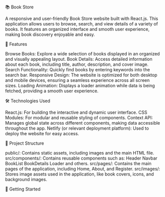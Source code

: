 📚 Book Store

A responsive and user-friendly Book Store website built with React.js. This application allows users to browse, search, and view details of a variety of books. It features an organized interface and smooth user experience, making book discovery enjoyable and easy.

🚀 Features

Browse Books: Explore a wide selection of books displayed in an organized and visually appealing layout.
Book Details: Access detailed information about each book, including title, author, description, and cover image.
Search Functionality: Quickly find books by entering keywords into the search bar.
Responsive Design: The website is optimized for both desktop and mobile devices, ensuring a seamless experience across all screen sizes.
Loading Animation: Displays a loader animation while data is being fetched, providing a smooth user experience.

🛠️ Technologies Used

React.js: For building the interactive and dynamic user interface.
CSS Modules: For modular and reusable styling of components.
Context API: Manages global state across different components, making data accessible throughout the app.
Netlify (or relevant deployment platform): Used to deploy the website for easy access.

📂 Project Structure

public/: Contains static assets, including images and the main HTML file.
src/components/: Contains reusable components such as:
Header
Navbar
BookList
BookDetails
Loader
and others.
src/pages/: Contains the main pages of the application, including Home, About, and Register.
src/images/: Stores image assets used in the application, like book covers, icons, and background images.

📖 Getting Started
